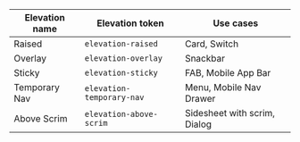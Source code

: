 |Elevation name|Elevation token|Use cases|
|---|---|---|
|Raised|`elevation-raised`|Card, Switch|
|Overlay|`elevation-overlay`|Snackbar|
|Sticky|`elevation-sticky`|FAB, Mobile App Bar|
|Temporary Nav|`elevation-temporary-nav`|Menu, Mobile Nav Drawer|
|Above Scrim|`elevation-above-scrim`|Sidesheet with scrim, Dialog|
